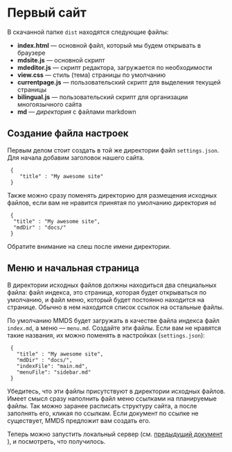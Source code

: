 # Первый сайт

В скачанной папке `dist` находятся следующие файлы:
* **index.html** — основной файл, который мы будем открывать в браузере
* **mdsite.js** — основной скрипт
* **mdeditor.js** — скрипт редактора, загружается по необходимости
* **view.css** — стиль (тема) страницы по умолчанию
* **currentpage.js** — пользовательский скрипт для выделения текущей страницы
* **bilingual.js** — пользовательский скрипт для организации многоязычного сайта
* **md** — *директория* с файлами markdown

## Cоздание файла настроек

Первым делом стоит создать в той же директории файл `settings.json`. Для начала  добавим заголовок нашего сайта.

```
 {
    "title" : "My awesome site"
 }
```
Также можно сразу поменять директорию для размещения исходных файлов, если вам не нравится
принятая по умолчанию директория `md`

```
 {
  "title" : "My awesome site",
  "mdDir" : "docs/"
 }
```
Обратите внимание на слеш после имени директории. 


## Меню и начальная страница

В директории исходных файлов должны находиться два специальных файла: файл индекса, это страница, которая будет открываться по умолчанию, и файл меню, который будет постоянно находится на странице. Обычно в нем находится список ссылок на остальные файлы. 

По умолчанию MMDS будет загружать в качестве файла индекса файл `index.md`, а меню — `menu.md`. Создайте эти файлы. Если вам не нравятся такие названия, их можно поменять в настройках (`settings.json`):

```
 {
   "title" : "My awesome site",
   "mdDir" : "docs/",
   "indexFile": "main.md",
   "menuFile": "sidebar.md"
 }
```
Убедитесь, что эти файлы присутствуют в директории исходных файлов. Имеет смысл
сразу наполнить файл меню ссылками на планируемые файлы. Так можно заранее расписать структуру сайта, 
а после заполнять его, кликая по ссылкам. Если документ по ссылке не существует,
MMDS предложит вам создать его.

Теперь можно запустить локальный сервер (см. [ предыдущий документ ](getting_started.ru.md)), и посмотреть,
что получилось.

